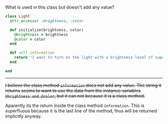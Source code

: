 What is used in this class but doesn't add any value?

```ruby
class Light
  attr_accessor :brightness, :color

  def initialize(brightness, color)
    @brightness = brightness
    @color = color
  end

  def self.information
    return "I want to turn on the light with a brightness level of super high and a color of green"
  end

end
```

---

~~I believe the class method `information` does not add any value. The string it returns seems to want to use the data from the instance variables `@brightness and @color`, but it can not because it is a class method.~~

Aparently its the return inside the class method `information`.
This is superfluous because it is the last line of the method, thus will be returned implicitly anyway.
